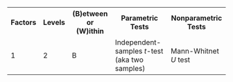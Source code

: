 <style type="text/css">
	font-family: sans
</style>

<table>
	<tr>
		<th>Factors</th>
		<th>Levels</th>
		<th>(B)etween or (W)ithin</th>
		<th>Parametric Tests</th>
		<th>Nonparametric Tests</th>
	</tr>
	<tr>
		<td>1</td>
		<td>2</td>
		<td>B</td>
		<td>Independent-samples <i>t</i>-test (aka two samples)</td>
		<td>Mann-Whitnet <i>U</i> test</td>
	</tr>
</table>